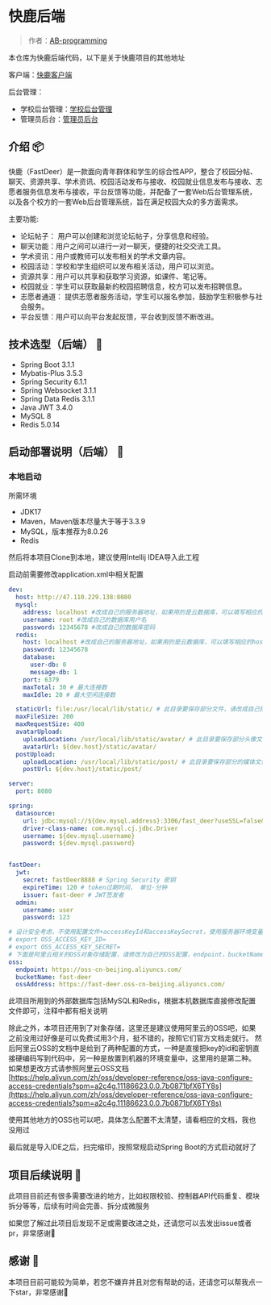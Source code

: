# 快鹿后端

> 作者：[AB-programming](https://github.com/AB-programming/)

本仓库为快鹿后端代码，以下是关于快鹿项目的其他地址

客户端：[快鹿客户端](https://github.com/AB-programming/FastDeer-Client)

后台管理：
- 学校后台管理：[学校后台管理](https://github.com/AB-programming/FastDeer-School-Admin) 
- 管理员后台：[管理员后台](https://github.com/AB-programming/FastDeer-Admin)

## 介绍 📦
快鹿（FastDeer）是一款面向青年群体和学生的综合性APP，整合了校园分帖、聊天、资源共享、学术资讯、校园活动发布与接收、校园就业信息发布与接收、志愿者服务信息发布与接收，平台反馈等功能，并配备了一套Web后台管理系统，以及各个校方的一套Web后台管理系统，旨在满足校园大众的多方面需求。

主要功能:
- 论坛帖子： 用户可以创建和浏览论坛帖子，分享信息和经验。
- 聊天功能：用户之间可以进行一对一聊天，便捷的社交交流工具。
- 学术资讯：用户或教师可以发布相关的学术文章内容。
- 校园活动：学校和学生组织可以发布相关活动，用户可以浏览。
- 资源共享：用户可以共享和获取学习资源，如课件、笔记等。
- 校园就业：学生可以获取最新的校园招聘信息，校方可以发布招聘信息。
- 志愿者通道： 提供志愿者服务活动，学生可以报名参加，鼓励学生积极参与社会服务。
- 平台反馈：用户可以向平台发起反馈，平台收到反馈不断改进。

## 技术选型（后端） 🔬
- Spring Boot 3.1.1
- Mybatis-Plus 3.5.3
- Spring Security 6.1.1
- Spring Websocket 3.1.1
- Spring Data Redis 3.1.1
- Java JWT 3.4.0
- MySQL 8
- Redis 5.0.14

## 启动部署说明（后端） 🚀
### 本地启动
所需环境
- JDK17
- Maven，Maven版本尽量大于等于3.3.9
- MySQL，版本推荐为8.0.26
- Redis

然后将本项目Clone到本地，建议使用Intellij IDEA导入此工程

启动前需要修改application.xml中相关配置
```yaml
dev:
  host: http://47.110.229.138:8080
  mysql:
    address: localhost #改成自己的服务器地址，如果用的是云数据库，可以填写相应的host
    username: root #改成自己的数据库用户名
    password: 12345678 #改成自己的数据库密码
  redis:
    host: localhost #改成自己的服务器地址，如果用的是云数据库，可以填写相应的host
    password: 12345678
    database:
      user-db: 0
      message-db: 1
    port: 6379
    maxTotal: 30 # 最大连接数
    maxIdle: 20 # 最大空闲连接数

  staticUrl: file:/usr/local/lib/static/ # 此目录要保存部分文件，请改成自己指定的目录，请注意，static目录需要存在
  maxFileSize: 200
  maxRequestSize: 400
  avatarUpload:
    uploadLocation: /usr/local/lib/static/avatar/ # 此目录要保存部分头像文件，请修改为自己的目录地址
    avatarUrl: ${dev.host}/static/avatar/
  postUpload:
    uploadLocation: /usr/local/lib/static/post/ # 此目录要保存部分的媒体文件，请修改为自己的目录地址
    postUrl: ${dev.host}/static/post/

server:
  port: 8080

spring:
  datasource:
    url: jdbc:mysql://${dev.mysql.address}:3306/fast_deer?useSSL=false&useUnicode=true&characterEncoding=utf-8&serverTimezone=GMT%2B8&allowPublicKeyRetrieval=true
    driver-class-name: com.mysql.cj.jdbc.Driver
    username: ${dev.mysql.username}
    password: ${dev.mysql.password}


fastDeer:
  jwt:
    secret: fastDeer8888 # Spring Security 密钥
    expireTime: 120 # token过期时间， 单位-分钟
    issuer: fast-deer # JWT签发者
  admin:
    username: user
    password: 123

# 设计安全考虑，不使用配置文件+accessKeyId和accessKeySecret，使用服务器环境变量。因此服务器需要环境变量中分别暴露：
# export OSS_ACCESS_KEY_ID=
# export OSS_ACCESS_KEY_SECRET=
# 下面是阿里云相关的OSS对象存储配置，请修改为自己的OSS配置，endpoint，bucketName以及OSS的地址请参照云服务厂商提供的文档说明
oss:
  endpoint: https://oss-cn-beijing.aliyuncs.com/
  bucketName: fast-deer
  ossAddress: https://fast-deer.oss-cn-beijing.aliyuncs.com/
```
此项目所用到的外部数据库包括MySQL和Redis，根据本机数据库直接修改配置文件即可，注释中都有相关说明

除此之外，本项目还用到了对象存储，这里还是建议使用阿里云的OSS吧，如果之前没用过好像是可以免费试用3个月，挺不错的，按照它们官方文档走就行。
然后阿里云OSS的文档中是给到了两种配置的方式，一种是直接把key的id和密钥直接硬编码写到代码中，另一种是放置到机器的环境变量中，这里用的是第二种。
如果想更改方式请参照阿里云OSS文档[https://help.aliyun.com/zh/oss/developer-reference/oss-java-configure-access-credentials?spm=a2c4g.11186623.0.0.7b0871bfX6TY8s](https://help.aliyun.com/zh/oss/developer-reference/oss-java-configure-access-credentials?spm=a2c4g.11186623.0.0.7b0871bfX6TY8s)

使用其他地方的OSS也可以吧，具体怎么配置不太清楚，请看相应的文档，我也没用过

最后就是导入IDE之后，扫完缩印，按照常规启动Spring Boot的方式启动就好了

## 项目后续说明 🧱
此项目目前还有很多需要改进的地方，比如权限校验、控制器API代码重复、模块拆分等等，后续有时间会完善、拆分成微服务

如果您了解过此项目后发现不足或需要改进之处，还请您可以去发出issue或者pr，非常感谢🙏

## 感谢 🌸
本项目目前可能较为简单，若您不嫌弃并且对您有帮助的话，还请您可以帮我点一下star，非常感谢🙏
